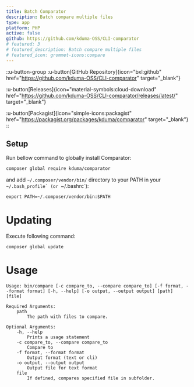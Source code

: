 ```yaml
---
title: Batch Comparator
description: Batch compare multiple files
type: app
platform: PHP
active: false
github: https://github.com/kduma-OSS/CLI-comparator
# featured: 3
# featured_description: Batch compare multiple files
# featured_icon: grommet-icons:compare
---
```


::u-button-group
:u-button[GitHub Repository]{icon="bxl:github" href="https://github.com/kduma-OSS/CLI-comparator" target="_blank"}

:u-button[Releases]{icon="material-symbols:cloud-download" href="https://github.com/kduma-OSS/CLI-comparator/releases/latest/" target="_blank"}

:u-button[Packagist]{icon="simple-icons:packagist" href="https://packagist.org/packages/kduma/comparator" target="_blank"}
::

## Setup
Run bellow command to globally install Comparator:

```bash
composer global require kduma/comparator
```

and add `~/.composer/vendor/bin/` directory to your PATH in your ``~/.bash_profile` (or ``~/.bashrc`):

	export PATH=~/.composer/vendor/bin:$PATH

# Updating
Execute following command:

```bash
composer global update
```

# Usage

    Usage: bin/compare [-c compare_to, --compare compare_to] [-f format, --format format] [-h, --help] [-o output, --output output] [path] [file]

    Required Arguments:
    	path
    		The path with files to compare.

    Optional Arguments:
    	-h, --help
    		Prints a usage statement
    	-c compare_to, --compare compare_to
    		Compare to
    	-f format, --format format
    		Output format (text or cli)
    	-o output, --output output
    		Output file for text format
    	file
    		If defined, compares specified file in subfolder.
